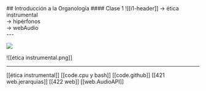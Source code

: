 <grid drag="60 55" drop="5 10" bg="black" align="left">
## Introducción a la Organología
#### Clase 1
</grid>
<grid drag="-5 10" drop="5 -10" bg="black">
![[i1-header]]
</grid>

<grid drag="25 55" drop="-5 10" bg="black" align="top">
→ ética instrumental<br>
→ hipérfonos<br>
→ webAudio<br>
</grid>
---


![](https://i.imgur.com/kCrGQAk.png)


![[ética instrumental.png]]

---
[[ética instrumental]]
[[code.cpu y bash]]
[[code.github]]
[[421 web.jerarquias]]
[[422 web]]
[[web.AudioAPI]]


